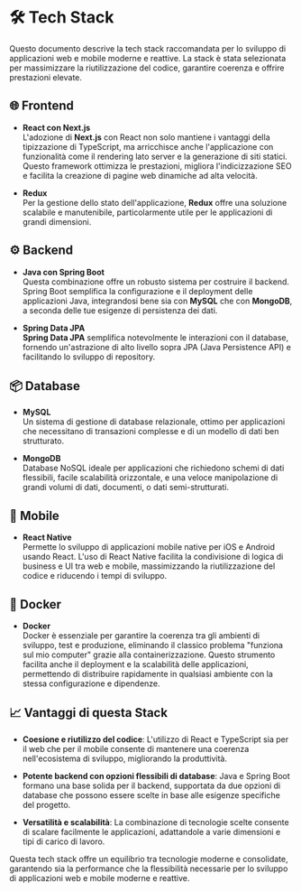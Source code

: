# 🛠 Tech Stack

Questo documento descrive la tech stack raccomandata per lo sviluppo di applicazioni web e mobile moderne e reattive. La stack è stata selezionata per massimizzare la riutilizzazione del codice, garantire coerenza e offrire prestazioni elevate.

## 🌐 Frontend

- **React con Next.js**  
  L'adozione di **Next.js** con React non solo mantiene i vantaggi della tipizzazione di TypeScript, ma arricchisce anche l'applicazione con funzionalità come il rendering lato server e la generazione di siti statici. Questo framework ottimizza le prestazioni, migliora l'indicizzazione SEO e facilita la creazione di pagine web dinamiche ad alta velocità.
  
- **Redux**  
  Per la gestione dello stato dell'applicazione, **Redux** offre una soluzione scalabile e manutenibile, particolarmente utile per le applicazioni di grandi dimensioni.

## ⚙️ Backend

- **Java con Spring Boot**  
  Questa combinazione offre un robusto sistema per costruire il backend. Spring Boot semplifica la configurazione e il deployment delle applicazioni Java, integrandosi bene sia con **MySQL** che con **MongoDB**, a seconda delle tue esigenze di persistenza dei dati.

- **Spring Data JPA**  
  **Spring Data JPA** semplifica notevolmente le interazioni con il database, fornendo un'astrazione di alto livello sopra JPA (Java Persistence API) e facilitando lo sviluppo di repository.

## 📦 Database

- **MySQL**  
  Un sistema di gestione di database relazionale, ottimo per applicazioni che necessitano di transazioni complesse e di un modello di dati ben strutturato.

- **MongoDB**  
  Database NoSQL ideale per applicazioni che richiedono schemi di dati flessibili, facile scalabilità orizzontale, e una veloce manipolazione di grandi volumi di dati, documenti, o dati semi-strutturati.

## 📱 Mobile

- **React Native**  
  Permette lo sviluppo di applicazioni mobile native per iOS e Android usando React. L'uso di React Native facilita la condivisione di logica di business e UI tra web e mobile, massimizzando la riutilizzazione del codice e riducendo i tempi di sviluppo.

## 🐳 Docker

- **Docker**  
  Docker è essenziale per garantire la coerenza tra gli ambienti di sviluppo, test e produzione, eliminando il classico problema "funziona sul mio computer" grazie alla containerizzazione. Questo strumento facilita anche il deployment e la scalabilità delle applicazioni, permettendo di distribuire rapidamente in qualsiasi ambiente con la stessa configurazione e dipendenze.

## 📈 Vantaggi di questa Stack

- **Coesione e riutilizzo del codice**: L'utilizzo di React e TypeScript sia per il web che per il mobile consente di mantenere una coerenza nell'ecosistema di sviluppo, migliorando la produttività.
  
- **Potente backend con opzioni flessibili di database**: Java e Spring Boot formano una base solida per il backend, supportata da due opzioni di database che possono essere scelte in base alle esigenze specifiche del progetto.
  
- **Versatilità e scalabilità**: La combinazione di tecnologie scelte consente di scalare facilmente le applicazioni, adattandole a varie dimensioni e tipi di carico di lavoro.

Questa tech stack offre un equilibrio tra tecnologie moderne e consolidate, garantendo sia la performance che la flessibilità necessarie per lo sviluppo di applicazioni web e mobile moderne e reattive.
